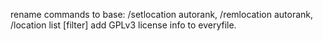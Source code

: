 rename commands to base: /setlocation autorank, /remlocation autorank, /location list [filter]
add GPLv3 license info to everyfile.
